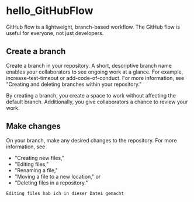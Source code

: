 # hello_GitHubFlow
GitHub flow is a lightweight, branch-based workflow. The GitHub flow is useful for everyone, not just developers.

## Create a branch
Create a branch in your repository. A short, descriptive branch name enables your collaborators to see ongoing work at a glance. For example, increase-test-timeout or add-code-of-conduct. For more information, see "Creating and deleting branches within your repository."

By creating a branch, you create a space to work without affecting the default branch. Additionally, you give collaborators a chance to review your work.

## Make changes
On your branch, make any desired changes to the repository. For more information, see 
- "Creating new files," 
- "Editing files," 
- "Renaming a file," 
- "Moving a file to a new location," or
- "Deleting files in a repository."

```
Editing files hab ich in dieser Datei gemacht
```
